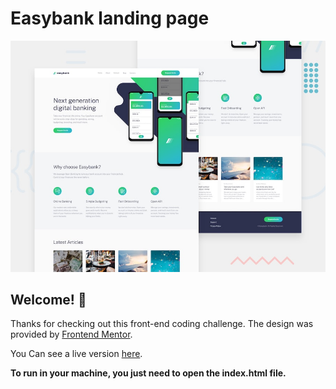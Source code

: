 # Easybank landing page

![Design preview for the Easybank landing page coding challenge](./design/desktop-preview.jpg)

## Welcome! 👋

Thanks for checking out this front-end coding challenge. The design was provided by
[Frontend Mentor](https://www.frontendmentor.io).

You Can see a live version [here](https://easybank-landing-iota.vercel.app/).

**To run in your machine, you just need to open the index.html file.**

